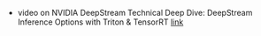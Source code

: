 * video on NVIDIA DeepStream Technical Deep Dive: DeepStream Inference Options with Triton & TensorRT [link](https://www.youtube.com/watch?app=desktop&v=eM4nKWy6anA)
